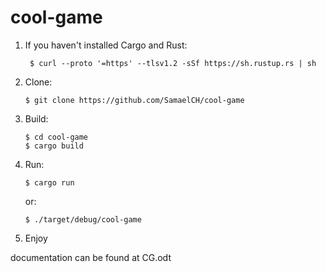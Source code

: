 # cool-game
1. If you haven't installed Cargo and Rust:

        $ curl --proto '=https' --tlsv1.2 -sSf https://sh.rustup.rs | sh

2. Clone:

       $ git clone https://github.com/SamaelCH/cool-game

3. Build:

       $ cd cool-game
       $ cargo build

4. Run:

       $ cargo run
      or:
        
       $ ./target/debug/cool-game

5. Enjoy

documentation can be found at CG.odt 

